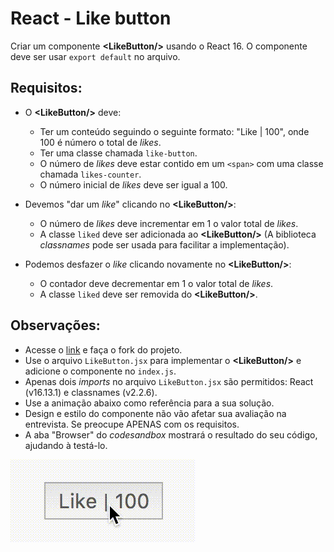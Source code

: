 # React - Like button 
Criar um componente **\<LikeButton/\>** usando o React 16. O componente deve ser usar `export default` no arquivo.

## Requisitos:
* O **\<LikeButton/\>** deve:
  * Ter um conteúdo seguindo o seguinte formato: "Like | 100", onde 100 é número o total de _likes_.
  * Ter uma classe chamada `like-button`.
  * O número de _likes_ deve estar contido em um `<span>` com uma classe chamada `likes-counter`.
  * O número inicial de _likes_ deve ser igual a 100.

* Devemos "dar um _like_" clicando no **\<LikeButton/\>**:
  * O número de _likes_ deve incrementar em 1 o valor total de _likes_.
  * A classe `liked` deve ser adicionada ao **\<LikeButton/\>** (A biblioteca _classnames_ pode ser usada para facilitar a implementação).

* Podemos desfazer o _like_ clicando novamente no **\<LikeButton/\>**:
  * O contador deve decrementar em 1 o valor total de _likes_.
  * A classe `liked` deve ser removida do **\<LikeButton/\>**.

## Observações:
- Acesse o [link](https://codesandbox.io/s/stp-interview-like-button-xpt8u) e faça o fork do projeto.
- Use o arquivo `LikeButton.jsx` para implementar o **\<LikeButton/\>** e adicione o componente no `index.js`.
- Apenas dois _imports_ no arquivo `LikeButton.jsx` são permitidos: React (v16.13.1) e classnames (v2.2.6). 
- Use a animação abaixo como referência para a sua solução.
- Design e estilo do componente não vão afetar sua avaliação na entrevista. Se preocupe APENAS com os requisitos.
- A aba "Browser" do _codesandbox_ mostrará o resultado do seu código, ajudando à testá-lo.

![Like button example](./exercise_1.gif)